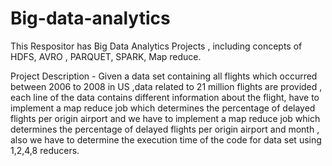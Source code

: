 # Big-data-analytics
This Respositor has Big Data Analytics Projects , including concepts of HDFS, AVRO , PARQUET, SPARK, Map reduce. 

Project Description - Given a data set containing all flights which occurred between 2006 to 2008 in US ,data related to 21
million flights are provided , each line of the data contains different information about the flight, have to implement a map reduce job which determines the percentage of delayed flights per origin airport and we have to implement a map reduce job which determines the percentage of delayed flights per origin airport and month , also we have to determine the execution time of the code for data
set using 1,2,4,8 reducers.

